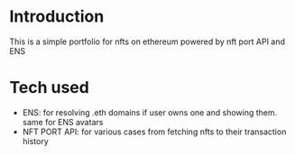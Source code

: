 # Introduction

This is a simple portfolio for nfts on ethereum powered by nft port API and ENS

# Tech used

- ENS: for resolving .eth domains if user owns one and showing them. same for ENS avatars
- NFT PORT API: for various cases from fetching nfts to their transaction history

